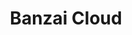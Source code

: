 ---
blog: https://banzaicloud.com/blog
codehost: https://github.com/banzaicloud
linkedin: https://linkedin.com/company/27129691
logohandle: banzaicloud
sort: banzaicloud
title: Banzai Cloud
twitter: https://x.com/banzaicloud
website: https://banzaicloud.com/
---